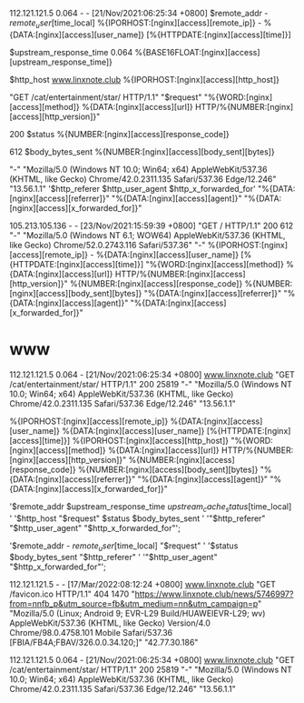 112.121.121.5 0.064 - - [21/Nov/2021:06:25:34 +0800]
$remote_addr - $remote_user [$time_local]
%{IPORHOST:[nginx][access][remote_ip]} - %{DATA:[nginx][access][user_name]} \[%{HTTPDATE:[nginx][access][time]}\]

$upstream_response_time
0.064
%{BASE16FLOAT:[nginx][access][upstream_response_time]}

$http_host
www.linxnote.club
%{IPORHOST:[nginx][access][http_host]}

"GET /cat/entertainment/star/ HTTP/1.1"
"$request"
\"%{WORD:[nginx][access][method]} %{DATA:[nginx][access][url]} HTTP/%{NUMBER:[nginx][access][http_version]}\"

200
$status
%{NUMBER:[nginx][access][response_code]}

612
$body_bytes_sent
%{NUMBER:[nginx][access][body_sent][bytes]}

"-" "Mozilla/5.0 (Windows NT 10.0; Win64; x64) AppleWebKit/537.36 (KHTML, like Gecko) Chrome/42.0.2311.135 Safari/537.36 Edge/12.246" "13.56.1.1"
'$http_referer $http_user_agent $http_x_forwarded_for'
\"%{DATA:[nginx][access][referrer]}\" \"%{DATA:[nginx][access][agent]}\" \"%{DATA:[nginx][access][x_forwarded_for]}\"


105.213.105.136 - - [23/Nov/2021:15:59:39 +0800] "GET / HTTP/1.1" 200 612 "-" "Mozilla/5.0 (Windows NT 6.1; WOW64) AppleWebKit/537.36 (KHTML, like Gecko) Chrome/52.0.2743.116 Safari/537.36" "-"
%{IPORHOST:[nginx][access][remote_ip]} - %{DATA:[nginx][access][user_name]} \[%{HTTPDATE:[nginx][access][time]}\] \"%{WORD:[nginx][access][method]} %{DATA:[nginx][access][url]} HTTP/%{NUMBER:[nginx][access][http_version]}\" %{NUMBER:[nginx][access][response_code]} %{NUMBER:[nginx][access][body_sent][bytes]} \"%{DATA:[nginx][access][referrer]}\" \"%{DATA:[nginx][access][agent]}\" \"%{DATA:[nginx][access][x_forwarded_for]}\"


# www
112.121.121.5 0.064 - [21/Nov/2021:06:25:34 +0800] www.linxnote.club "GET /cat/entertainment/star/ HTTP/1.1" 200 25819 "-" "Mozilla/5.0 (Windows NT 10.0; Win64; x64) AppleWebKit/537.36 (KHTML, like Gecko) Chrome/42.0.2311.135 Safari/537.36 Edge/12.246" "13.56.1.1"

%{IPORHOST:[nginx][access][remote_ip]} %{DATA:[nginx][access][user_name]} %{DATA:[nginx][access][user_name]} \[%{HTTPDATE:[nginx][access][time]}\] %{IPORHOST:[nginx][access][http_host]} \"%{WORD:[nginx][access][method]} %{DATA:[nginx][access][url]} HTTP/%{NUMBER:[nginx][access][http_version]}\" %{NUMBER:[nginx][access][response_code]} %{NUMBER:[nginx][access][body_sent][bytes]} \"%{DATA:[nginx][access][referrer]}\" \"%{DATA:[nginx][access][agent]}\" \"%{DATA:[nginx][access][x_forwarded_for]}\"


'$remote_addr $upstream_response_time $upstream_cache_status [$time_local] '
	'$http_host "$request" $status $body_bytes_sent '
	'"$http_referer" "$http_user_agent" "$http_x_forwarded_for"';

'$remote_addr - $remote_user [$time_local] "$request" '
                    '$status $body_bytes_sent "$http_referer" '
                    '"$http_user_agent" "$http_x_forwarded_for"';

112.121.121.5 - - [17/Mar/2022:08:12:24 +0800] www.linxnote.club "GET /favicon.ico HTTP/1.1" 404 1470 "https://www.linxnote.club/news/5746997?from=nnfb_p&utm_source=fb&utm_medium=nn&utm_campaign=p" "Mozilla/5.0 (Linux; Android 9; EVR-L29 Build/HUAWEIEVR-L29; wv) AppleWebKit/537.36 (KHTML, like Gecko) Version/4.0 Chrome/98.0.4758.101 Mobile Safari/537.36 [FBIA/FB4A;FBAV/326.0.0.34.120;]" "42.77.30.186"

112.121.121.5 0.064 - [21/Nov/2021:06:25:34 +0800] www.linxnote.club "GET /cat/entertainment/star/ HTTP/1.1" 200 25819 "-" "Mozilla/5.0 (Windows NT 10.0; Win64; x64) AppleWebKit/537.36 (KHTML, like Gecko) Chrome/42.0.2311.135 Safari/537.36 Edge/12.246" "13.56.1.1"


